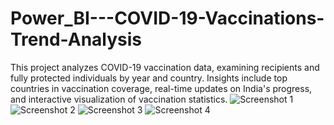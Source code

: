 # Power_BI---COVID-19-Vaccinations-Trend-Analysis
This project analyzes COVID-19 vaccination data, examining recipients and fully protected individuals by year and country. Insights include top countries in vaccination coverage, real-time updates on India's progress, and interactive visualization of vaccination statistics.
![Screenshot 1](https://github.com/TheRonnie/Power_BI---COVID-19-Vaccinations-Trend-Analysis/assets/98576788/09524ca9-4fae-473f-8cb7-f1a3f384d1fd)
![Screenshot 2](https://github.com/TheRonnie/Power_BI---COVID-19-Vaccinations-Trend-Analysis/assets/98576788/106c9764-0ccb-4bd4-a7d6-18ddcaedf8b6)
![Screenshot 3](https://github.com/TheRonnie/Power_BI---COVID-19-Vaccinations-Trend-Analysis/assets/98576788/ddb14edb-d955-4ef0-b3f2-14d79fda0a1b)
![Screenshot 4](https://github.com/TheRonnie/Power_BI---COVID-19-Vaccinations-Trend-Analysis/assets/98576788/cd9c9ed4-68bc-49d6-84cf-96c7cba18abe)
